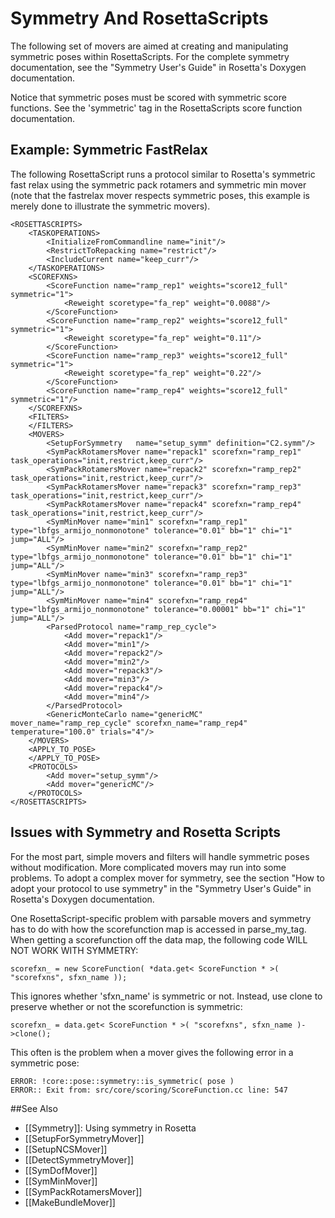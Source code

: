 # Symmetry And RosettaScripts

The following set of movers are aimed at creating and manipulating symmetric poses within RosettaScripts. For the complete symmetry documentation, see the "Symmetry User's Guide" in Rosetta's Doxygen documentation.

Notice that symmetric poses must be scored with symmetric score functions. See the 'symmetric' tag in the RosettaScripts score function documentation.

## Example: Symmetric FastRelax

The following RosettaScript runs a protocol similar to Rosetta's symmetric fast relax using the symmetric pack rotamers and symmetric min mover (note that the fastrelax mover respects symmetric poses, this example is merely done to illustrate the symmetric movers).

```
<ROSETTASCRIPTS>
    <TASKOPERATIONS>
        <InitializeFromCommandline name="init"/>
        <RestrictToRepacking name="restrict"/>
        <IncludeCurrent name="keep_curr"/>
    </TASKOPERATIONS>
    <SCOREFXNS>
        <ScoreFunction name="ramp_rep1" weights="score12_full" symmetric="1">
            <Reweight scoretype="fa_rep" weight="0.0088"/>
        </ScoreFunction>
        <ScoreFunction name="ramp_rep2" weights="score12_full" symmetric="1">
            <Reweight scoretype="fa_rep" weight="0.11"/>
        </ScoreFunction>
        <ScoreFunction name="ramp_rep3" weights="score12_full" symmetric="1">
            <Reweight scoretype="fa_rep" weight="0.22"/>
        </ScoreFunction>
        <ScoreFunction name="ramp_rep4" weights="score12_full" symmetric="1"/>
    </SCOREFXNS>
    <FILTERS>
    </FILTERS>
    <MOVERS>
        <SetupForSymmetry   name="setup_symm" definition="C2.symm"/>
        <SymPackRotamersMover name="repack1" scorefxn="ramp_rep1" task_operations="init,restrict,keep_curr"/>
        <SymPackRotamersMover name="repack2" scorefxn="ramp_rep2" task_operations="init,restrict,keep_curr"/>
        <SymPackRotamersMover name="repack3" scorefxn="ramp_rep3" task_operations="init,restrict,keep_curr"/>
        <SymPackRotamersMover name="repack4" scorefxn="ramp_rep4" task_operations="init,restrict,keep_curr"/>
        <SymMinMover name="min1" scorefxn="ramp_rep1" type="lbfgs_armijo_nonmonotone" tolerance="0.01" bb="1" chi="1" jump="ALL"/>
        <SymMinMover name="min2" scorefxn="ramp_rep2" type="lbfgs_armijo_nonmonotone" tolerance="0.01" bb="1" chi="1" jump="ALL"/>
        <SymMinMover name="min3" scorefxn="ramp_rep3" type="lbfgs_armijo_nonmonotone" tolerance="0.01" bb="1" chi="1" jump="ALL"/>
        <SymMinMover name="min4" scorefxn="ramp_rep4" type="lbfgs_armijo_nonmonotone" tolerance="0.00001" bb="1" chi="1" jump="ALL"/>
        <ParsedProtocol name="ramp_rep_cycle">
            <Add mover="repack1"/>
            <Add mover="min1"/>
            <Add mover="repack2"/>
            <Add mover="min2"/>
            <Add mover="repack3"/>
            <Add mover="min3"/>
            <Add mover="repack4"/>
            <Add mover="min4"/>
        </ParsedProtocol>
        <GenericMonteCarlo name="genericMC" mover_name="ramp_rep_cycle" scorefxn_name="ramp_rep4" temperature="100.0" trials="4"/> 
    </MOVERS>
    <APPLY_TO_POSE>
    </APPLY_TO_POSE>
    <PROTOCOLS>
        <Add mover="setup_symm"/>
        <Add mover="genericMC"/>
    </PROTOCOLS>
</ROSETTASCRIPTS>
```

## Issues with Symmetry and Rosetta Scripts

For the most part, simple movers and filters will handle symmetric poses without modification. More complicated movers may run into some problems. To adopt a complex mover for symmetry, see the section "How to adopt your protocol to use symmetry" in the "Symmetry User's Guide" in Rosetta's Doxygen documentation.

One RosettaScript-specific problem with parsable movers and symmetry has to do with how the scorefunction map is accessed in parse\_my\_tag. When getting a scorefunction off the data map, the following code WILL NOT WORK WITH SYMMETRY:

```
scorefxn_ = new ScoreFunction( *data.get< ScoreFunction * >( "scorefxns", sfxn_name ));
```

This ignores whether 'sfxn\_name' is symmetric or not. Instead, use clone to preserve whether or not the scorefunction is symmetric:

```
scorefxn_ = data.get< ScoreFunction * >( "scorefxns", sfxn_name )->clone();
```

This often is the problem when a mover gives the following error in a symmetric pose:

```
ERROR: !core::pose::symmetry::is_symmetric( pose )
ERROR:: Exit from: src/core/scoring/ScoreFunction.cc line: 547
```

##See Also

* [[Symmetry]]: Using symmetry in Rosetta
* [[SetupForSymmetryMover]]
* [[SetupNCSMover]]
* [[DetectSymmetryMover]]
* [[SymDofMover]]
* [[SymMinMover]]
* [[SymPackRotamersMover]]
* [[MakeBundleMover]]